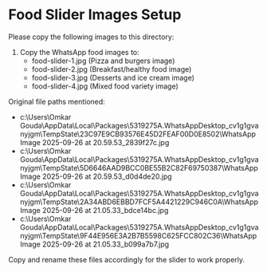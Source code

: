 # Food Slider Images Setup

Please copy the following images to this directory:

1. Copy the WhatsApp food images to:
   - food-slider-1.jpg (Pizza and burgers image)
   - food-slider-2.jpg (Breakfast/healthy food image) 
   - food-slider-3.jpg (Desserts and ice cream image)
   - food-slider-4.jpg (Mixed food variety image)

Original file paths mentioned:
- c:\Users\Omkar Gouda\AppData\Local\Packages\5319275A.WhatsAppDesktop_cv1g1gvanyjgm\TempState\23C97E9CB93576E45D2FEAF00D0E8502\WhatsApp Image 2025-09-26 at 20.59.53_2839f27c.jpg
- c:\Users\Omkar Gouda\AppData\Local\Packages\5319275A.WhatsAppDesktop_cv1g1gvanyjgm\TempState\5D6646AAD9BCC0BE55B2C82F69750387\WhatsApp Image 2025-09-26 at 20.59.53_d0d4de20.jpg
- c:\Users\Omkar Gouda\AppData\Local\Packages\5319275A.WhatsAppDesktop_cv1g1gvanyjgm\TempState\2A34ABD6EBBD7FCF5A4421229C946C0A\WhatsApp Image 2025-09-26 at 21.05.33_bdce14bc.jpg
- c:\Users\Omkar Gouda\AppData\Local\Packages\5319275A.WhatsAppDesktop_cv1g1gvanyjgm\TempState\9F44E956E3A2B7B5598C625FCC802C36\WhatsApp Image 2025-09-26 at 21.05.33_b099a7b7.jpg

Copy and rename these files accordingly for the slider to work properly.
